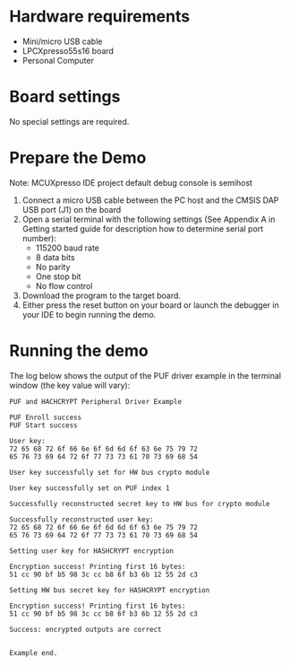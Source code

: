 Hardware requirements
=====================
- Mini/micro USB cable
- LPCXpresso55s16 board
- Personal Computer

Board settings
============
No special settings are required.

Prepare the Demo
===============
Note: MCUXpresso IDE project default debug console is semihost
1.  Connect a micro USB cable between the PC host and the CMSIS DAP USB port (J1) on the board
2.  Open a serial terminal with the following settings (See Appendix A in Getting started guide for description how to determine serial port number):
    - 115200 baud rate
    - 8 data bits
    - No parity
    - One stop bit
    - No flow control
3.  Download the program to the target board.
4.  Either press the reset button on your board or launch the debugger in your IDE to begin running the demo.

Running the demo
================
The log below shows the output of the PUF driver example in the terminal window (the key value will vary):
~~~~~~~~~~~~~~~~~~~~~~~~~~~~~~~~~~~
PUF and HACHCRYPT Peripheral Driver Example

PUF Enroll success
PUF Start success

User key:
72 65 68 72 6f 66 6e 6f 6d 6d 6f 63 6e 75 79 72
65 76 73 69 64 72 6f 77 73 73 61 70 73 69 68 54

User key successfully set for HW bus crypto module

User key successfully set on PUF index 1

Successfully reconstructed secret key to HW bus for crypto module

Successfully reconstructed user key:
72 65 68 72 6f 66 6e 6f 6d 6d 6f 63 6e 75 79 72
65 76 73 69 64 72 6f 77 73 73 61 70 73 69 68 54

Setting user key for HASHCRYPT encryption

Encryption success! Printing first 16 bytes:
51 cc 90 bf b5 98 3c cc b8 6f b3 6b 12 55 2d c3

Setting HW bus secret key for HASHCRYPT encryption

Encryption success! Printing first 16 bytes:
51 cc 90 bf b5 98 3c cc b8 6f b3 6b 12 55 2d c3

Success: encrypted outputs are correct


Example end.
~~~~~~~~~~~~~~~~~~~~~~~~~~~~~~~~~~~
